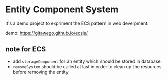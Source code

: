 # Entity Component System

It's a demo project to expriment the ECS pattern in  web develpment.

demo: https://gitawego.github.io/ecsjs/
## note for ECS

- add `storageComponent` for an entity which should be stored in database
- `removeSystem` should be called at last in order to clean up the resources before removing the entity
